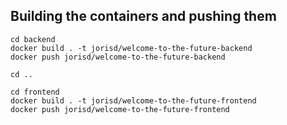 ## Building the containers and pushing them

```
cd backend
docker build . -t jorisd/welcome-to-the-future-backend
docker push jorisd/welcome-to-the-future-backend

cd ..

cd frontend
docker build . -t jorisd/welcome-to-the-future-frontend
docker push jorisd/welcome-to-the-future-frontend
```
